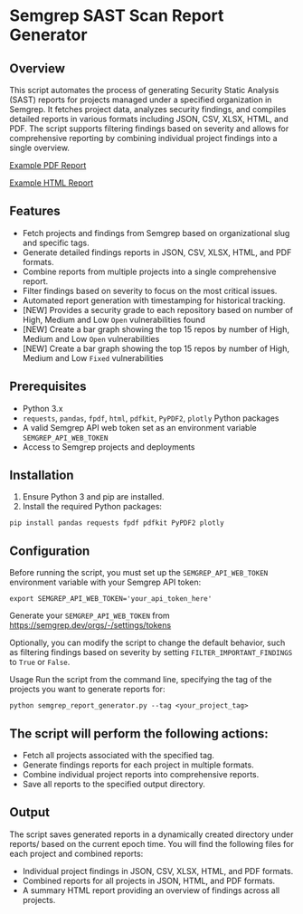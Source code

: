 # Semgrep SAST Scan Report Generator

## Overview

This script automates the process of generating Security Static Analysis (SAST) reports for projects managed under a specified organization in Semgrep. It fetches project data, analyzes security findings, and compiles detailed reports in various formats including JSON, CSV, XLSX, HTML, and PDF. The script supports filtering findings based on severity and allows for comprehensive reporting by combining individual project findings into a single overview.

[Example PDF Report](https://github.com/r2c-CSE/semgrep_findings_to_csv_html_pdf_all_repos_filter_tag/blob/FR-security_grades_bar_graphs/reports/1709112459/combined_output_portfolio-B.pdf)

[Example HTML Report](https://github.com/r2c-CSE/semgrep_findings_to_csv_html_pdf_all_repos_filter_tag/blob/FR-security_grades_bar_graphs/reports/1709112459/combined_output_portfolio-B.html)

## Features

- Fetch projects and findings from Semgrep based on organizational slug and specific tags.
- Generate detailed findings reports in JSON, CSV, XLSX, HTML, and PDF formats.
- Combine reports from multiple projects into a single comprehensive report.
- Filter findings based on severity to focus on the most critical issues.
- Automated report generation with timestamping for historical tracking.
- [NEW] Provides a security grade to each repository based on number of High, Medium and Low `Open` vulnerabilities found
- [NEW] Create a bar graph showing the top 15 repos by number of High, Medium and Low `Open` vulnerabilities 
- [NEW] Create a bar graph showing the top 15 repos by number of High, Medium and Low `Fixed` vulnerabilities

## Prerequisites

- Python 3.x
- `requests`, `pandas`, `fpdf`, `html`, `pdfkit`, `PyPDF2`, `plotly` Python packages
- A valid Semgrep API web token set as an environment variable `SEMGREP_API_WEB_TOKEN`
- Access to Semgrep projects and deployments

## Installation

1. Ensure Python 3 and pip are installed.
2. Install the required Python packages:

`pip install pandas requests fpdf pdfkit PyPDF2 plotly`


## Configuration
Before running the script, you must set up the `SEMGREP_API_WEB_TOKEN` environment variable with your Semgrep API token:

`export SEMGREP_API_WEB_TOKEN='your_api_token_here'`

Generate your `SEMGREP_API_WEB_TOKEN` from https://semgrep.dev/orgs/-/settings/tokens 

Optionally, you can modify the script to change the default behavior, such as filtering findings based on severity by setting `FILTER_IMPORTANT_FINDINGS` to `True` or `False`.

Usage
Run the script from the command line, specifying the tag of the projects you want to generate reports for:

`python semgrep_report_generator.py --tag <your_project_tag>`

## The script will perform the following actions:

* Fetch all projects associated with the specified tag.
* Generate findings reports for each project in multiple formats.
* Combine individual project reports into comprehensive reports.
* Save all reports to the specified output directory.

## Output
The script saves generated reports in a dynamically created directory under reports/ based on the current epoch time. You will find the following files for each project and combined reports:
* Individual project findings in JSON, CSV, XLSX, HTML, and PDF formats.
* Combined reports for all projects in JSON, HTML, and PDF formats.
* A summary HTML report providing an overview of findings across all projects.
